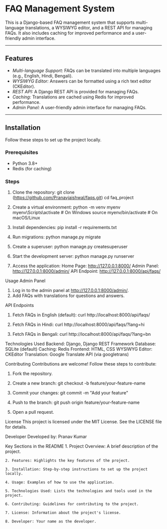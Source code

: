# FAQ Management System

This is a Django-based FAQ management system that supports multi-language translations, a WYSIWYG editor, and a REST API for managing FAQs. It also includes caching for improved performance and a user-friendly admin interface.

---

## Features

- _Multi-language Support:_ FAQs can be translated into multiple languages (e.g., English, Hindi, Bengali).
- _WYSIWYG Editor:_ Answers can be formatted using a rich text editor (CKEditor).
- _REST API:_ A Django REST API is provided for managing FAQs.
- _Caching:_ Translations are cached using Redis for improved performance.
- _Admin Panel:_ A user-friendly admin interface for managing FAQs.

---

## Installation

Follow these steps to set up the project locally.

### Prerequisites

- Python 3.8+
- Redis (for caching)

### Steps

1. Clone the repository:
   git clone (https://github.com/Pranavjaishwal/faqs.git)
   cd faq_project

2. Create a virtual environment:
   python -m venv myenv
   myenv\Scripts\activate # On Windows
   source myenv/bin/activate # On macOS/Linux

3. Install dependencies:
   pip install -r requirements.txt

4. Run migrations:
   python manage.py migrate

5. Create a superuser:
   python manage.py createsuperuser

6. Start the development server:
   python manage.py runserver

7. Access the application:
   Home Page: http://127.0.0.1:8000/
   Admin Panel: http://127.0.0.1:8000/admin/
   API Endpoint: http://127.0.0.1:8000/api/faqs/

Usage
Admin Panel

1. Log in to the admin panel at http://127.0.0.1:8000/admin/.
2. Add FAQs with translations for questions and answers.

API Endpoints

1. Fetch FAQs in English (default):
   curl http://localhost:8000/api/faqs/

2. Fetch FAQs in Hindi:
   curl http://localhost:8000/api/faqs/?lang=hi

3. Fetch FAQs in Bengali:
   curl http://localhost:8000/api/faqs/?lang=bn

Technologies Used
Backend: Django, Django REST Framework
Database: SQLite (default)
Caching: Redis
Frontend: HTML, CSS
WYSIWYG Editor: CKEditor
Translation: Google Translate API (via googletrans)

Contributing
Contributions are welcome! Follow these steps to contribute:

1. Fork the repository.
2. Create a new branch:
   git checkout -b feature/your-feature-name

3. Commit your changes:
   git commit -m "Add your feature"

4. Push to the branch:
   git push origin feature/your-feature-name

5. Open a pull request.

License
This project is licensed under the MIT License. See the LICENSE file for details.

Developer
Developed by: Pranav Kumar

Key Sections in the README 1. Project Overview: A brief description of the project.

    2. Features: Highlights the key features of the project.

    3. Installation: Step-by-step instructions to set up the project locally.

    4. Usage: Examples of how to use the application.

    5. Technologies Used: Lists the technologies and tools used in the project.

    6. Contributing: Guidelines for contributing to the project.

    7. License: Information about the project's license.

    8. Developer: Your name as the developer.
